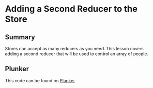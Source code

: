 # Adding a Second Reducer to the Store

## Summary
Stores can accept as many reducers as you need. This lesson covers adding a second reducer that will be used to control an array of people.

## Plunker
This code can be found on [Plunker](https://embed.plnkr.co/github/eggheadio-projects/egghead-wikipedia-demo/angular-2-adding-a-second-reducer-to-the-store?preview=plnkr.html&show=src%2Fapp%2Fapp.component.ts,preview)